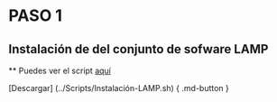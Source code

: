 # PASO 1

## Instalación de del conjunto de sofware LAMP

** Puedes ver el script [aquí](Scripts/Instalacion-LAMP.sh)

[Descargar] (../Scripts/Instalación-LAMP.sh) { .md-button }

